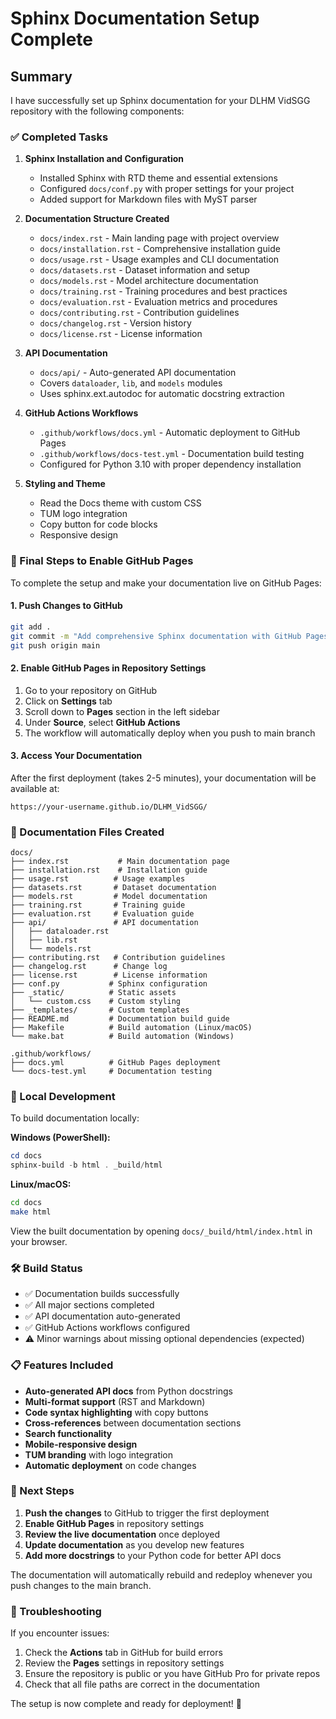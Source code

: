 # Sphinx Documentation Setup Complete

## Summary

I have successfully set up Sphinx documentation for your DLHM VidSGG repository with the following components:

### ✅ Completed Tasks

1. **Sphinx Installation and Configuration**
   - Installed Sphinx with RTD theme and essential extensions
   - Configured `docs/conf.py` with proper settings for your project
   - Added support for Markdown files with MyST parser

2. **Documentation Structure Created**
   - `docs/index.rst` - Main landing page with project overview
   - `docs/installation.rst` - Comprehensive installation guide
   - `docs/usage.rst` - Usage examples and CLI documentation
   - `docs/datasets.rst` - Dataset information and setup
   - `docs/models.rst` - Model architecture documentation
   - `docs/training.rst` - Training procedures and best practices
   - `docs/evaluation.rst` - Evaluation metrics and procedures
   - `docs/contributing.rst` - Contribution guidelines
   - `docs/changelog.rst` - Version history
   - `docs/license.rst` - License information

3. **API Documentation**
   - `docs/api/` - Auto-generated API documentation
   - Covers `dataloader`, `lib`, and `models` modules
   - Uses sphinx.ext.autodoc for automatic docstring extraction

4. **GitHub Actions Workflows**
   - `.github/workflows/docs.yml` - Automatic deployment to GitHub Pages
   - `.github/workflows/docs-test.yml` - Documentation build testing
   - Configured for Python 3.10 with proper dependency installation

5. **Styling and Theme**
   - Read the Docs theme with custom CSS
   - TUM logo integration
   - Copy button for code blocks
   - Responsive design

### 🔧 Final Steps to Enable GitHub Pages

To complete the setup and make your documentation live on GitHub Pages:

#### 1. Push Changes to GitHub

```bash
git add .
git commit -m "Add comprehensive Sphinx documentation with GitHub Pages deployment"
git push origin main
```

#### 2. Enable GitHub Pages in Repository Settings

1. Go to your repository on GitHub
2. Click on **Settings** tab
3. Scroll down to **Pages** section in the left sidebar
4. Under **Source**, select **GitHub Actions**
5. The workflow will automatically deploy when you push to main branch

#### 3. Access Your Documentation

After the first deployment (takes 2-5 minutes), your documentation will be available at:
```
https://your-username.github.io/DLHM_VidSGG/
```

### 📁 Documentation Files Created

```
docs/
├── index.rst           # Main documentation page
├── installation.rst    # Installation guide
├── usage.rst          # Usage examples
├── datasets.rst       # Dataset documentation
├── models.rst         # Model documentation
├── training.rst       # Training guide
├── evaluation.rst     # Evaluation guide
├── api/               # API documentation
│   ├── dataloader.rst
│   ├── lib.rst
│   └── models.rst
├── contributing.rst   # Contribution guidelines
├── changelog.rst      # Change log
├── license.rst        # License information
├── conf.py           # Sphinx configuration
├── _static/          # Static assets
│   └── custom.css    # Custom styling
├── _templates/       # Custom templates
├── README.md         # Documentation build guide
├── Makefile          # Build automation (Linux/macOS)
└── make.bat          # Build automation (Windows)

.github/workflows/
├── docs.yml          # GitHub Pages deployment
└── docs-test.yml     # Documentation testing
```

### 🔨 Local Development

To build documentation locally:

**Windows (PowerShell):**
```powershell
cd docs
sphinx-build -b html . _build/html
```

**Linux/macOS:**
```bash
cd docs
make html
```

View the built documentation by opening `docs/_build/html/index.html` in your browser.

### 🛠️ Build Status

- ✅ Documentation builds successfully
- ✅ All major sections completed
- ✅ API documentation auto-generated
- ✅ GitHub Actions workflows configured
- ⚠️ Minor warnings about missing optional dependencies (expected)

### 📋 Features Included

- **Auto-generated API docs** from Python docstrings
- **Multi-format support** (RST and Markdown)
- **Code syntax highlighting** with copy buttons
- **Cross-references** between documentation sections
- **Search functionality** 
- **Mobile-responsive design**
- **TUM branding** with logo integration
- **Automatic deployment** on code changes

### 🎯 Next Steps

1. **Push the changes** to GitHub to trigger the first deployment
2. **Enable GitHub Pages** in repository settings
3. **Review the live documentation** once deployed
4. **Update documentation** as you develop new features
5. **Add more docstrings** to your Python code for better API docs

The documentation will automatically rebuild and redeploy whenever you push changes to the main branch.

### 🐛 Troubleshooting

If you encounter issues:

1. Check the **Actions** tab in GitHub for build errors
2. Review the **Pages** settings in repository settings
3. Ensure the repository is public or you have GitHub Pro for private repos
4. Check that all file paths are correct in the documentation

The setup is now complete and ready for deployment! 🚀
